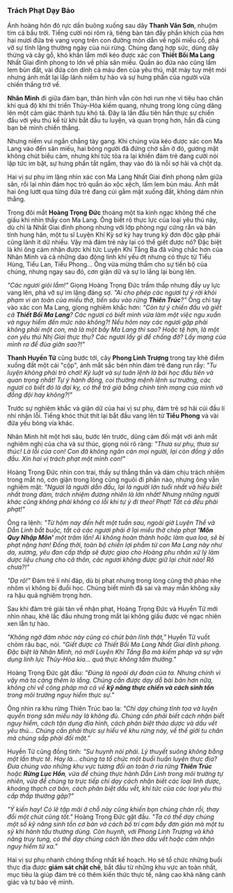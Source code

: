 ### Trách Phạt Dạy Bảo

Ánh hoàng hôn đỏ rực dần buông xuống sau dãy **Thanh Vân Sơn**, nhuộm tím cả bầu trời. Tiếng cười nói rôm rả, tiếng bàn tán đầy phấn khích của hơn hai mươi đứa trẻ vang vọng trên con đường mòn dẫn về ngôi miếu cổ, phá vỡ sự tĩnh lặng thường ngày của núi rừng. Chúng đang hợp sức, dùng dây thừng và cây gỗ, khó khăn lắm mới kéo được xác con **Thiết Bối Ma Lang** Nhất Giai đỉnh phong to lớn về phía sân miếu. Quần áo đứa nào cũng lấm lem bùn đất, vài đứa còn dính cả máu đen của yêu thú, mặt mày tuy mệt mỏi nhưng ánh mắt lại lấp lánh niềm tự hào và sự hưng phấn của người vừa chiến thắng trở về.

**Nhân Minh** đi giữa đám bạn, thân hình vẫn còn hơi run nhẹ vì tiêu hao chân khí quá độ khi thi triển Thủy-Hỏa kiếm quang, nhưng trong lòng cũng dâng lên một cảm giác thành tựu khó tả. Đây là lần đầu tiên hắn thực sự chiến đấu với yêu thú kể từ khi bắt đầu tu luyện, và quan trọng hơn, hắn đã cùng bạn bè mình chiến thắng.

Nhưng niềm vui ngắn chẳng tày gang. Khi chúng vừa kéo được xác con Ma Lang vào đến sân miếu, hai bóng người đã đứng chờ sẵn ở đó, gương mặt không chút biểu cảm, nhưng khí tức tỏa ra lại khiến đám trẻ đang cười nói lập tức im bặt, sự hưng phấn tắt ngấm, thay vào đó là nỗi sợ hãi và chột dạ.

Hai vị sư phụ im lặng nhìn xác con Ma Lang Nhất Giai đỉnh phong nằm giữa sân, rồi lại nhìn đám học trò quần áo xộc xệch, lấm lem bùn máu. Ánh mắt hai ông lướt qua từng đứa trẻ đang cúi gằm mặt xuống đất, không dám nhìn thẳng.

Trong đôi mắt **Hoàng Trọng Đức** thoáng một tia kinh ngạc không thể che giấu khi nhìn thấy con Ma Lang. Ông biết rõ thực lực của loại yêu thú này, dù chỉ là Nhất Giai đỉnh phong nhưng với lớp phòng ngự cứng rắn và bản tính hung hãn, một tu sĩ Luyện Khí Kỳ sơ kỳ hay trung kỳ đơn độc gặp phải cũng lành ít dữ nhiều. Vậy mà đám trẻ này lại có thể giết được nó? Đặc biệt là khi ông cảm nhận được khí tức Luyện Khí Tầng Ba đã vững chắc hơn của Nhân Minh và cả những dao động linh khí yếu ớt nhưng có thực từ Tiểu Hùng, Tiểu Lan, Tiểu Phong... Ông vừa mừng thầm cho sự tiến bộ của chúng, nhưng ngay sau đó, cơn giận dữ và sự lo lắng lại bùng lên.

_"Các ngươi giỏi lắm!"_ Giọng Hoàng Trọng Đức trầm thấp nhưng đầy uy lực vang lên, phá vỡ sự im lặng đáng sợ. _"Ai cho phép các ngươi tự ý rời khỏi phạm vi an toàn của miếu thờ, tiến sâu vào rừng **Thiên Trúc**?"_ Ông chỉ tay vào xác con Ma Lang, giọng nghiêm khắc hơn: _"Còn tự ý chiến đấu và giết cả **Thiết Bối Ma Lang**? Các ngươi có biết mình vừa làm một việc ngu xuẩn và nguy hiểm đến mức nào không?! Nếu hôm nay các ngươi gặp phải không phải một con, mà là một bầy Ma Lang thì sao? Hoặc tệ hơn, là một con yêu thú Nhị Giai thực thụ? Các ngươi lấy gì để chống đỡ? Lấy mạng của mình ra để đùa giỡn sao?!"_

**Thanh Huyền Tử** cũng bước tới, cây **Phong Linh Trượng** trong tay khẽ điểm xuống đất một cái "cộp", ánh mắt sắc bén nhìn đám trẻ đang run rẩy: _"Tu luyện không phải trò chơi! Kỷ luật và sự tuân lệnh là bài học đầu tiên và quan trọng nhất! Tự ý hành động, coi thường mệnh lệnh sư trưởng, các ngươi có biết đó là đại kỵ, có thể trả giá bằng chính tính mạng của mình và đồng đội hay không?!"_

Trước sự nghiêm khắc và giận dữ của hai vị sư phụ, đám trẻ sợ hãi cúi đầu lí nhí nhận lỗi. Tiếng khóc thút thít lại bắt đầu vang lên từ **Tiểu Phong** và vài đứa yếu bóng vía khác.

Nhân Minh hít một hơi sâu, bước lên trước, dũng cảm đối mặt với ánh mắt nghiêm nghị của cha và sư thúc, giọng nói rõ ràng: _"Thưa sư phụ, thưa sư thúc! Là lỗi của con! Con đã không ngăn cản mọi người, lại còn đồng ý dẫn đầu. Xin hai vị trách phạt một mình con!"_

Hoàng Trọng Đức nhìn con trai, thấy sự thẳng thắn và dám chịu trách nhiệm trong mắt nó, cơn giận trong lòng cũng nguôi đi phần nào, nhưng ông vẫn nghiêm mặt: _"Ngươi là người dẫn đầu, lại là người lớn tuổi nhất và hiểu biết nhất trong đám, trách nhiệm đương nhiên là lớn nhất! Nhưng những người khác cũng không phải không có lỗi khi tự ý đi theo! Phạt! Tất cả đều phải phạt!"_

Ông ra lệnh: _"Từ hôm nay đến hết một tuần sau, ngoài giờ Luyện Thể và Dẫn Linh bắt buộc, tất cả các ngươi phải ở lại miếu thờ chép phạt **'Môn Quy Nhập Môn'** một trăm lần! Ai không hoàn thành hoặc làm qua loa, sẽ bị phạt nặng hơn! Đồng thời, toàn bộ chiến lợi phẩm từ con Ma Lang này như da, xương, yêu đan cấp thấp sẽ được giao cho Hoàng phu nhân xử lý làm dược liệu chung cho cả thôn, các ngươi không được giữ lại chút nào! Rõ chưa?!"_

_"Dạ rõ!"_ Đám trẻ lí nhí đáp, dù bị phạt nhưng trong lòng cũng thở phào nhẹ nhõm vì không bị đuổi học. Chúng biết mình đã sai và may mắn không xảy ra hậu quả nghiêm trọng hơn.

Sau khi đám trẻ giải tán về nhận phạt, Hoàng Trọng Đức và Huyền Tử mới nhìn nhau, khẽ lắc đầu nhưng trong mắt lại không giấu được vẻ ngạc nhiên xen lẫn tự hào.

_"Không ngờ đám nhóc này cũng có chút bản lĩnh thật,"_ Huyền Tử vuốt chòm râu bạc, nói. _"Giết được cả Thiết Bối Ma Lang Nhất Giai đỉnh phong. Đặc biệt là Nhân Minh, nó mới Luyện Khí Tầng Ba mà kiếm pháp và sự vận dụng linh lực Thủy-Hỏa kia... quả thực không tầm thường."_

Hoàng Trọng Đức gật đầu: _"Đúng là ngoài dự đoán của ta. Nhưng chính vì vậy mà ta càng thêm lo lắng. Chúng cần được dạy dỗ bài bản hơn nữa, không chỉ về công pháp mà cả về **kỹ năng thực chiến và cách sinh tồn** trong môi trường nguy hiểm thực sự."_

Ông nhìn ra khu rừng Thiên Trúc bao la: _"Chỉ dạy chúng tĩnh tọa và luyện quyền trong sân miếu này là không đủ. Chúng cần phải biết cách nhận biết nguy hiểm, cách tận dụng địa hình, cách phân biệt thảo dược và dấu vết yêu thú... Chúng cần phải thực sự hiểu về khu rừng này, về thế giới tu chân mà chúng sắp phải đối mặt."_

Huyền Tử cũng đồng tình: _"Sư huynh nói phải. Lý thuyết suông không bằng một lần thực tế. Hay là... chúng ta tổ chức một buổi huấn luyện thực địa? Đưa chúng vào những khu vực tương đối an toàn ở rìa rừng **Thiên Trúc** hoặc **Rừng Lục Hồn**, vừa để chúng thực hành Dẫn Linh trong môi trường tự nhiên, vừa để chúng ta trực tiếp chỉ dạy cách nhận biết các loại linh dược, khoáng thạch cơ bản, cách phân biệt dấu vết, khí tức của các loại yêu thú cấp thấp thường gặp?"_

_"Ý kiến hay! Có lẽ tập mãi ở chỗ này cũng khiến bọn chúng chán rồi, thay đổi một chút cũng tốt."_ Hoàng Trọng Đức gật đầu. _"Ta có thể dạy chúng một số kỹ năng sinh tồn cơ bản và cách bố trí cạm bẫy đơn giản mà một tu sỹ khi hành tẩu thường dùng. Còn huynh, với Phong Linh Trượng và khả năng truy tung, có thể dạy chúng cách lần theo dấu vết hoặc cảm nhận nguy hiểm từ xa."_

Hai vị sư phụ nhanh chóng thống nhất kế hoạch. Họ sẽ tổ chức những buổi thực địa được **giám sát chặt chẽ**, bắt đầu từ những khu vực an toàn nhất, mục tiêu là giúp đám trẻ có thêm kiến thức thực tế, nâng cao khả năng cảnh giác và tự bảo vệ mình.
